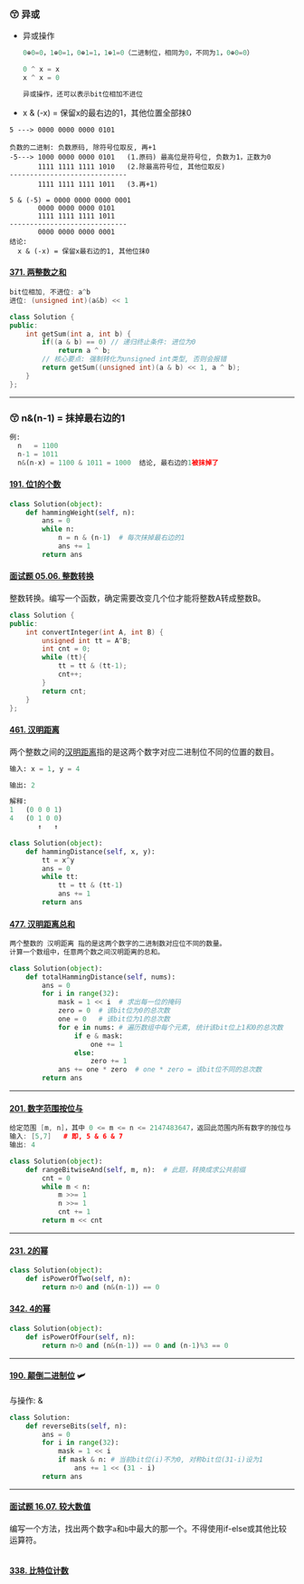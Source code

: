 ### :kissing_smiling_eyes: 异或

- 异或操作

  ```python
  0⊕0=0，1⊕0=1，0⊕1=1，1⊕1=0（二进制位，相同为0，不同为1，0⊕0=0）
  
  0 ^ x = x
  x ^ x = 0
  
  异或操作，还可以表示bit位相加不进位
  ```

- x & (-x) = 保留x的最右边的1，其他位置全部抹0

```shell
5 ---> 0000 0000 0000 0101

负数的二进制: 负数原码, 除符号位取反, 再+1
-5---> 1000 0000 0000 0101   (1.原码) 最高位是符号位, 负数为1，正数为0
       1111 1111 1111 1010   (2.除最高符号位, 其他位取反)
-----------------------------
       1111 1111 1111 1011   (3.再+1)
       
5 & (-5) = 0000 0000 0000 0001
       0000 0000 0000 0101
       1111 1111 1111 1011
-----------------------------
       0000 0000 0000 0001
结论:
  x & (-x) = 保留x最右边的1, 其他位抹0
```

#### [371. 两整数之和](https://leetcode-cn.com/problems/sum-of-two-integers/)

```c++
bit位相加, 不进位: a^b
进位: (unsigned int)(a&b) << 1
```

```c++
class Solution {
public:
    int getSum(int a, int b) {
        if((a & b) == 0) // 递归终止条件: 进位为0
            return a ^ b;
        // 核心要点: 强制转化为unsigned int类型, 否则会报错
        return getSum((unsigned int)(a & b) << 1, a ^ b);
    }
};
```



---

### :kissing_smiling_eyes: n&(n-1) = 抹掉最右边的1

```python
例:
  n   = 1100
  n-1 = 1011
  n&(n-x) = 1100 & 1011 = 1000  结论, 最右边的1被抹掉了
```



#### [191. 位1的个数](https://leetcode-cn.com/problems/number-of-1-bits/)

```python
class Solution(object):
    def hammingWeight(self, n):
        ans = 0
        while n:
            n = n & (n-1)  # 每次抹掉最右边的1
            ans += 1
        return ans
```

#### [面试题 05.06. 整数转换](https://leetcode-cn.com/problems/convert-integer-lcci/)

整数转换。编写一个函数，确定需要改变几个位才能将整数A转成整数B。

```c++
class Solution {
public:
    int convertInteger(int A, int B) {
        unsigned int tt = A^B;
        int cnt = 0;
        while (tt){
            tt = tt & (tt-1);
            cnt++;
        }
        return cnt;
    }
};
```



#### [461. 汉明距离](https://leetcode-cn.com/problems/hamming-distance/)

两个整数之间的[汉明距离](https://baike.baidu.com/item/汉明距离)指的是这两个数字对应二进制位不同的位置的数目。

```python
输入: x = 1, y = 4

输出: 2

解释:
1   (0 0 0 1)
4   (0 1 0 0)
       ↑   ↑
```

```python
class Solution(object):
    def hammingDistance(self, x, y):
        tt = x^y
        ans = 0
        while tt:
            tt = tt & (tt-1)
            ans += 1
        return ans
```

#### [477. 汉明距离总和](https://leetcode-cn.com/problems/total-hamming-distance/)

```python
两个整数的 汉明距离 指的是这两个数字的二进制数对应位不同的数量。
计算一个数组中，任意两个数之间汉明距离的总和。
```

```python
class Solution(object):
    def totalHammingDistance(self, nums):
        ans = 0
        for i in range(32):
            mask = 1 << i  # 求出每一位的掩码
            zero = 0  # 该bit位为0的总次数
            one = 0   # 该bit位为1的总次数
            for e in nums: # 遍历数组中每个元素, 统计该bit位上1和0的总次数
                if e & mask:
                    one += 1
                else:
                    zero += 1
            ans += one * zero  # one * zero = 该bit位不同的总次数
        return ans
```



---

#### [201. 数字范围按位与](https://leetcode-cn.com/problems/bitwise-and-of-numbers-range/)

```c++
给定范围 [m, n]，其中 0 <= m <= n <= 2147483647，返回此范围内所有数字的按位与（包含 m, n 两端点）。
输入: [5,7]   # 即, 5 & 6 & 7
输出: 4
```

```python
class Solution(object):
    def rangeBitwiseAnd(self, m, n):  # 此题，转换成求公共前缀
        cnt = 0
        while m < n:
            m >>= 1
            n >>= 1
            cnt += 1
        return m << cnt
```



---

#### [231. 2的幂](https://leetcode-cn.com/problems/power-of-two/)

```python
class Solution(object):
    def isPowerOfTwo(self, n):
        return n>0 and (n&(n-1)) == 0
```

#### [342. 4的幂](https://leetcode-cn.com/problems/power-of-four/)

```python
class Solution(object):
    def isPowerOfFour(self, n):
        return n>0 and (n&(n-1)) == 0 and (n-1)%3 == 0
```



----


#### [190. 颠倒二进制位](https://leetcode-cn.com/problems/reverse-bits/) :small_airplane:

与操作:  &

```python
class Solution:
    def reverseBits(self, n):
        ans = 0
        for i in range(32):
            mask = 1 << i
            if mask & n: # 当前bit位(i)不为0, 对称bit位(31-i)设为1
                ans += 1 << (31 - i)
        return ans
```



----



#### [面试题 16.07. 较大数值](https://leetcode-cn.com/problems/maximum-lcci/)

编写一个方法，找出两个数字`a`和`b`中最大的那一个。不得使用if-else或其他比较运算符。

```

```





#### [338. 比特位计数](https://leetcode-cn.com/problems/counting-bits/)
